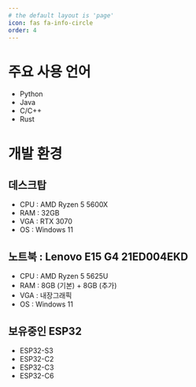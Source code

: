 ```yaml
---
# the default layout is 'page'
icon: fas fa-info-circle
order: 4
---
```


# 주요 사용 언어
- Python
- Java
- C/C++
- Rust

# 개발 환경

## 데스크탑

- CPU : AMD Ryzen 5 5600X
- RAM : 32GB
- VGA : RTX 3070
- OS : Windows 11 

## 노트북 : Lenovo E15 G4 21ED004EKD

- CPU : AMD Ryzen 5 5625U
- RAM : 8GB (기본) + 8GB (추가)
- VGA : 내장그래픽
- OS : Windows 11

## 보유중인 ESP32

- ESP32-S3
- ESP32-C2
- ESP32-C3
- ESP32-C6